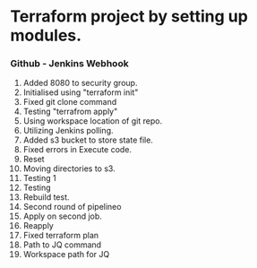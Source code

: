 # Terraform project by setting up modules.

### Github - Jenkins Webhook
1. Added 8080 to security group.
2. Initialised using "terraform init"
3. Fixed git clone command
4. Testing "terrafrom apply"
5. Using workspace location of git repo.
6. Utilizing Jenkins polling.
7. Added s3 bucket to store state file.
8. Fixed errors in Execute code.
9. Reset
10. Moving directories to s3.
11. Testing 1
12. Testing 
13. Rebuild test.
14. Second round of pipelineo
15. Apply on second job.
16. Reapply
17. Fixed terraform plan
18. Path to JQ command
19. Workspace path for JQ
